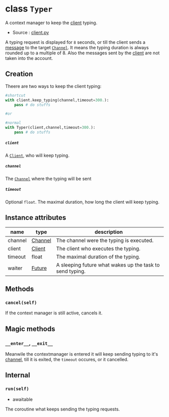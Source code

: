 # class `Typer`

A context manager to keep the [client](Client.md) typing.

- Source : [client.py](https://github.com/HuyaneMatsu/hata/blob/master/hata/client.py)

A typing request is displayed for `8` seconds, or till the client sends a
[message](Message.md) to the target [`Channel`](CHANNEL_TYPES.md). It means
the typing duration is always rounded up to a multiple of 8. Also the messages
sent by the [client](Client.md) are not taken into the account.

## Creation

Theere are two ways to keep the client typing:

```py
#shortcut
with client.keep_typing(channel,timeout=300.):
    pass # do stuffs

#or

#normal
with Typer(client,channel,timeout=300.):
    pass # do stuffs
```

##### `client`

A [`Client`](Client.md), who will keep typing.

##### `channel`

The [`Channel`](CHANNEL_TYPES.md) where the typing will be sent

##### `timeout`

Optional `float`. The maximal duration, how long the client will keep typing.

## Instance attributes

| name      | type                          | description                                               |
|-----------|-------------------------------|-----------------------------------------------------------|
| channel   | [Channel](CHANNEL_TYPES.md)   | The channel were the typing is executed.                  |
| client    | [Client](Client.md)           | The client who executes the typing.                       |
| timeout   | float                         | The maximal duration of the typing.                       |
| waiter    | [Future](Future.md)           | A sleeping future what wakes up the task to send typing.  |

## Methods

### `cancel(self)`

If the context manager is still active, cancels it.

## Magic methods

### `__enter__`, `__exit__`

Meanwile the contextmanager is entered it will keep sending typing to it's
[channel](CHANNEL_TYPES.md), till it is exited, the `timeout` occures, or it
cancelled.

## Internal

### `run(self)`

- awaitable

The coroutine what keeps sending the typing requests.



